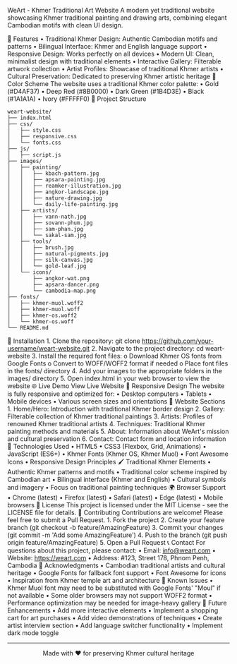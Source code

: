WeArt - Khmer Traditional Art Website
A modern yet traditional website showcasing Khmer traditional painting and drawing arts, combining elegant Cambodian motifs with clean UI design.

🌟 Features
    •	Traditional Khmer Design: Authentic Cambodian motifs and patterns
    •	Bilingual Interface: Khmer and English language support
    •	Responsive Design: Works perfectly on all devices
    •	Modern UI: Clean, minimalist design with traditional elements
    •	Interactive Gallery: Filterable artwork collection
    •	Artist Profiles: Showcase of traditional Khmer artists
    •	Cultural Preservation: Dedicated to preserving Khmer artistic heritage
🎨 Color Scheme
The website uses a traditional Khmer color palette:
    •	Gold (#D4AF37)
    •	Deep Red (#8B0000)
    •	Dark Green (#1B4D3E)
    •	Black (#1A1A1A)
    •	Ivory (#FFFFF0)
📁 Project Structure

    weart-website/
    ├── index.html
    ├── css/
    │   ├── style.css
    │   ├── responsive.css
    │   └── fonts.css
    ├── js/
    │   ├── script.js
    ├── images/
    │   ├── painting/
    │   │   ├── kbach-pattern.jpg
    │   │   ├── apsara-painting.jpg
    │   │   ├── reamker-illustration.jpg
    │   │   ├── angkor-landscape.jpg
    │   │   ├── nature-drawing.jpg
    │   │   └── daily-life-painting.jpg
    │   ├── artists/
    │   │   ├── vann-nath.jpg
    │   │   ├── sovann-phum.jpg
    │   │   ├── sam-phan.jpg
    │   │   └── sakal-sam.jpg  
    │   ├── tools/
    │   │   ├── brush.jpg
    │   │   ├── natural-pigments.jpg
    │   │   ├── silk-canvas.jpg
    │   │   └── gold-leaf.jpg
    │   └── icons/
    │       ├── angkor-wat.png
    │       ├── apsara-dancer.png
    │       └── cambodia-map.png
    ├── fonts/
    │   ├── khmer-muol.woff2
    │   ├── khmer-muol.woff
    │   ├── khmer-os.woff2
    │   └── khmer-os.woff
    └── README.md
🚀 Installation
    1.	Clone the repository:
    git clone https://github.com/your-username/weart-website.git
    2.	Navigate to the project directory:
    cd weart-website
    3.	Install the required font files:
        o	Download Khmer OS fonts from Google Fonts
        o	Convert to WOFF/WOFF2 format if needed
        o	Place font files in the fonts/ directory
    4.	Add your images to the appropriate folders in the images/ directory
    5.	Open index.html in your web browser to view the website
🌐 Live Demo
View Live Website
📱 Responsive Design
The website is fully responsive and optimized for:
    •	Desktop computers
    •	Tablets
    •	Mobile devices
    •	Various screen sizes and orientations
🎯 Website Sections
    1.	Home/Hero: Introduction with traditional Khmer border design
    2.	Gallery: Filterable collection of Khmer traditional paintings
    3.	Artists: Profiles of renowned Khmer traditional artists
    4.	Techniques: Traditional Khmer painting methods and materials
    5.	About: Information about WeArt's mission and cultural preservation
    6.	Contact: Contact form and location information
🔧 Technologies Used
    •	HTML5
    •	CSS3 (Flexbox, Grid, Animations)
    •	JavaScript (ES6+)
    •	Khmer Fonts (Khmer OS, Khmer Muol)
    •	Font Awesome Icons
    •	Responsive Design Principles
🖌️ Traditional Khmer Elements
    •	Authentic Khmer patterns and motifs
    •	Traditional color scheme inspired by Cambodian art
    •	Bilingual interface (Khmer and English)
    •	Cultural symbols and imagery
    •	Focus on traditional painting techniques
🌍 Browser Support
    •	Chrome (latest)
    •	Firefox (latest)
    •	Safari (latest)
    •	Edge (latest)
    •	Mobile browsers
📝 License
This project is licensed under the MIT License - see the LICENSE file for details.
🤝 Contributing
Contributions are welcome! Please feel free to submit a Pull Request.
    1.	Fork the project
    2.	Create your feature branch (git checkout -b feature/AmazingFeature)
    3.	Commit your changes (git commit -m 'Add some AmazingFeature')
    4.	Push to the branch (git push origin feature/AmazingFeature)
    5.	Open a Pull Request
📞 Contact
For questions about this project, please contact:
    •	Email: info@weart.com
    •	Website: https://weart.com
    •	Address: #123, Street 178, Phnom Penh, Cambodia
🙏 Acknowledgments
    •	Cambodian traditional artists and cultural heritage
    •	Google Fonts for fallback font support
    •	Font Awesome for icons
    •	Inspiration from Khmer temple art and architecture
🐛 Known Issues
    •	Khmer Muol font may need to be substituted with Google Fonts' "Moul" if not available
    •	Some older browsers may not support WOFF2 format
    •	Performance optimization may be needed for image-heavy gallery
🔮 Future Enhancements
    •	Add more interactive elements
    •	Implement a shopping cart for art purchases
    •	Add video demonstrations of techniques
    •	Create artist interview section
    •	Add language switcher functionality
    •	Implement dark mode toggle
________________________________________
<div align="center"> Made with ❤️ for preserving Khmer cultural heritage </div>
